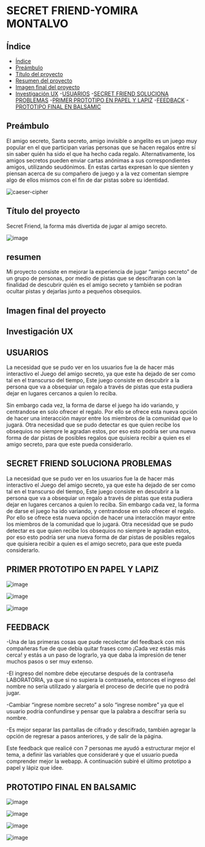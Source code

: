 # SECRET FRIEND-YOMIRA MONTALVO

## Índice

- [Índice](#índice)
- [Preámbulo](#preámbulo)
- [Título del proyecto](#Titulo-del-proyecto)
- [Resumen del proyecto](#resumen)
- [Imagen final del proyecto](#Imagen-final-del-proyecto)
- [Investigación UX](#Investigacion-UX)
   -[USUARIOS](#Usuarios)
   -[SECRET FRIEND SOLUCIONA PROBLEMAS](#SECRET-FRIEND-IN-PROBLEMS)
   -[PRIMER PROTOTIPO EN PAPEL Y LAPIZ](#Primer-prototipo)
   -[FEEDBACK](#FEEDBACK)
   -[PROTOTIPO FINAL EN BALSAMIC](#Prototipo-final)

## Preámbulo
El amigo secreto, Santa secreto, amigo invisible o angelito es un juego muy popular en el que participan varias personas que se hacen regalos entre sí sin saber quién ha sido el que ha hecho cada regalo. Alternativamente, los amigos secretos pueden enviar cartas anónimas a sus correspondientes amigos, utilizando seudónimos. En estas cartas expresan lo que sienten y piensan acerca de su compañero de juego y a la vez comentan siempre algo de ellos mismos con el fin de dar pistas sobre su identidad.

  ![caeser-cipher](https://muchosidad.files.wordpress.com/2010/12/amigo-secreto.jpg)

## Título del proyecto

Secret Friend, la forma más divertida de jugar al amigo secreto.

   ![image](https://user-images.githubusercontent.com/51206472/58820623-b5cceb00-85f8-11e9-867b-7913e0cccc3e.png)


## resumen
Mi proyecto consiste en mejorar la experiencia de jugar “amigo secreto” de un grupo de personas, por medio de pistas que se descifraran con la finalidad de descubrir quién es el amigo secreto y también se podran ocultar pistas y dejarlas junto a pequeños obsequios. 


## Imagen final del proyecto

## Investigación UX
  ## USUARIOS
La necesidad que se pudo ver en los usuarios fue la de hacer más interactivo el Juego del amigo secreto, ya que este ha dejado de ser como tal en el transcurso del tiempo, Este juego consiste en descubrir a la persona que  va a obsequiar un regalo a través de pistas que esta pudiera dejar en lugares cercanos a quien lo reciba. 

Sin embargo cada vez, la forma de darse el juego ha ido variando, y centrandose en solo ofrecer el regalo. Por ello se ofrece esta nueva opción de hacer una interacción mayor entre los miembros de la comunidad que lo jugará. 
Otra necesidad que se pudo detectar es que quien recibe los obsequios no siempre le agradan estos, por eso esto podría ser una nueva forma de dar pistas de posibles regalos que quisiera recibir a quien es el amigo secreto, para que este pueda considerarlo.
 ## SECRET FRIEND SOLUCIONA PROBLEMAS
La necesidad que se pudo ver en los usuarios fue la de hacer más interactivo el Juego del amigo secreto, ya que este ha dejado de ser como tal en el transcurso del tiempo, Este juego consiste en descubrir a la persona que  va a obsequiar un regalo a través de pistas que esta pudiera dejar en lugares cercanos a quien lo reciba. 
Sin embargo cada vez, la forma de darse el juego ha ido variando, y centrandose en solo ofrecer el regalo. Por ello se ofrece esta nueva opción de hacer una interacción mayor entre los miembros de la comunidad que lo jugará. 
Otra necesidad que se pudo detectar es que quien recibe los obsequios no siempre le agradan estos, por eso esto podría ser una nueva forma de dar pistas de posibles regalos que quisiera recibir a quien es el amigo secreto, para que este pueda considerarlo.
## PRIMER PROTOTIPO EN PAPEL Y LAPIZ

![image](https://user-images.githubusercontent.com/51206472/58831181-b58d1980-8611-11e9-94fd-5dee6e023e6e.png)

![image](https://user-images.githubusercontent.com/51206472/58831191-bc1b9100-8611-11e9-9ae5-6102b8cf15de.png)

![image](https://user-images.githubusercontent.com/51206472/58831203-c5a4f900-8611-11e9-9580-c16e8e2ab3a5.png)


## FEEDBACK
-Una de las primeras cosas que pude recolectar del feedback con mis compañeras fue de que debía quitar frases como ¡Cada vez estás más cerca! y estás a un paso de lograrlo, ya que daba la impresión de tener muchos pasos o ser muy extenso.

-El ingreso del nombre debe ejecutarse después de la contraseña LABORATORIA, ya que si no supiera la contraseña, entonces el ingreso del nombre no sería utilizado y alargaría el proceso de decirle que no podrá jugar. 

-Cambiar “ingrese nombre secreto” a solo “ingrese nombre” ya que el usuario podría confundirse y pensar que la palabra a descifrar sería su nombre.

-Es mejor separar las pantallas de cifrado y descifrado, también agregar la opción de regresar a pasos anteriores, y de salir de la página.


Este feedback que realicé con 7 personas me ayudó a estructurar mejor el tema, a definir las variables que consideraré y que el usuario pueda comprender mejor la webapp. A continuación subiré el último prototipo a papel y lápiz que idee.



## PROTOTIPO FINAL EN BALSAMIC
![image](https://user-images.githubusercontent.com/51206472/58830620-5975c580-8610-11e9-9022-a46b4e4b701e.png)

![image](https://user-images.githubusercontent.com/51206472/58830674-727e7680-8610-11e9-99c3-bf25ce6393cd.png)

![image](https://user-images.githubusercontent.com/51206472/58830705-85914680-8610-11e9-887e-6a2464e629fb.png)

![image](https://user-images.githubusercontent.com/51206472/58830733-99d54380-8610-11e9-914f-2d61fe30a3c4.png)
